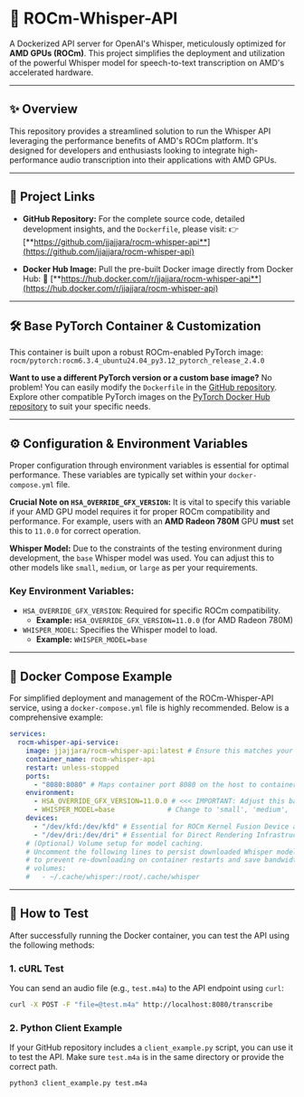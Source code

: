 # 🚀 ROCm-Whisper-API

A Dockerized API server for OpenAI's Whisper, meticulously optimized for **AMD GPUs (ROCm)**. This project simplifies the deployment and utilization of the powerful Whisper model for speech-to-text transcription on AMD's accelerated hardware.

---

## ✨ Overview

This repository provides a streamlined solution to run the Whisper API leveraging the performance benefits of AMD's ROCm platform. It's designed for developers and enthusiasts looking to integrate high-performance audio transcription into their applications with AMD GPUs.

---

## 🔗 Project Links

* **GitHub Repository:** For the complete source code, detailed development insights, and the `Dockerfile`, please visit:
    👉 [**https://github.com/jjajjara/rocm-whisper-api**](https://github.com/jjajjara/rocm-whisper-api)

* **Docker Hub Image:** Pull the pre-built Docker image directly from Docker Hub:
    🐳 [**https://hub.docker.com/r/jjajjara/rocm-whisper-api**](https://hub.docker.com/r/jjajjara/rocm-whisper-api)

---

## 🛠️ Base PyTorch Container & Customization

This container is built upon a robust ROCm-enabled PyTorch image:
`rocm/pytorch:rocm6.3.4_ubuntu24.04_py3.12_pytorch_release_2.4.0`

**Want to use a different PyTorch version or a custom base image?**
No problem! You can easily modify the `Dockerfile` in the [GitHub repository](https://github.com/jjajjara/rocm-whisper-api). Explore other compatible PyTorch images on the [PyTorch Docker Hub repository](https://hub.docker.com/r/rocm/pytorch) to suit your specific needs.

---

## ⚙️ Configuration & Environment Variables

Proper configuration through environment variables is essential for optimal performance. These variables are typically set within your `docker-compose.yml` file.

**Crucial Note on `HSA_OVERRIDE_GFX_VERSION`:**
It is vital to specify this variable if your AMD GPU model requires it for proper ROCm compatibility and performance. For example, users with an **AMD Radeon 780M** GPU **must** set this to `11.0.0` for correct operation.

**Whisper Model:**
Due to the constraints of the testing environment during development, the `base` Whisper model was used. You can adjust this to other models like `small`, `medium`, or `large` as per your requirements.

### Key Environment Variables:

* `HSA_OVERRIDE_GFX_VERSION`: Required for specific ROCm compatibility.
    * **Example:** `HSA_OVERRIDE_GFX_VERSION=11.0.0` (for AMD Radeon 780M)
* `WHISPER_MODEL`: Specifies the Whisper model to load.
    * **Example:** `WHISPER_MODEL=base`

---

## 🐳 Docker Compose Example

For simplified deployment and management of the ROCm-Whisper-API service, using a `docker-compose.yml` file is highly recommended. Below is a comprehensive example:

```yaml
services:
  rocm-whisper-api-service:
    image: jjajjara/rocm-whisper-api:latest # Ensure this matches your pushed Docker Hub image tag (e.g., your_username/rocm-whisper-api:latest)
    container_name: rocm-whisper-api
    restart: unless-stopped
    ports:
      - "8080:8080" # Maps container port 8080 on the host to container port 8080
    environment:
      - HSA_OVERRIDE_GFX_VERSION=11.0.0 # <<< IMPORTANT: Adjust this based on your specific AMD GPU model if needed
      - WHISPER_MODEL=base             # Change to 'small', 'medium', 'large', etc., as required
    devices:
      - "/dev/kfd:/dev/kfd" # Essential for ROCm Kernel Fusion Device access
      - "/dev/dri:/dev/dri" # Essential for Direct Rendering Infrastructure access for GPU
    # (Optional) Volume setup for model caching.
    # Uncomment the following lines to persist downloaded Whisper models on your host PC
    # to prevent re-downloading on container restarts and save bandwidth/time.
    # volumes:
    #   - ~/.cache/whisper:/root/.cache/whisper
```
---
## 🧪 How to Test

After successfully running the Docker container, you can test the API using the following methods:

### 1. cURL Test

You can send an audio file (e.g., `test.m4a`) to the API endpoint using `curl`:

```bash
curl -X POST -F "file=@test.m4a" http://localhost:8080/transcribe
```

### 2. Python Client Example

If your GitHub repository includes a `client_example.py` script, you can use it to test the API. Make sure `test.m4a` is in the same directory or provide the correct path.

```bash
python3 client_example.py test.m4a
```
